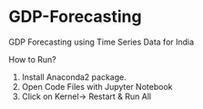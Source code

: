 # GDP-Forecasting
GDP Forecasting using Time Series Data for India

How to Run?
1. Install Anaconda2 package.
2. Open Code Files with Jupyter Notebook
3. Click on Kernel-> Restart & Run All
